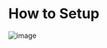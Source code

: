 # How to Setup
![image](https://user-images.githubusercontent.com/118704311/207998784-55b2b158-0a6d-4de1-9cd1-d47e3a5c5a89.png)
